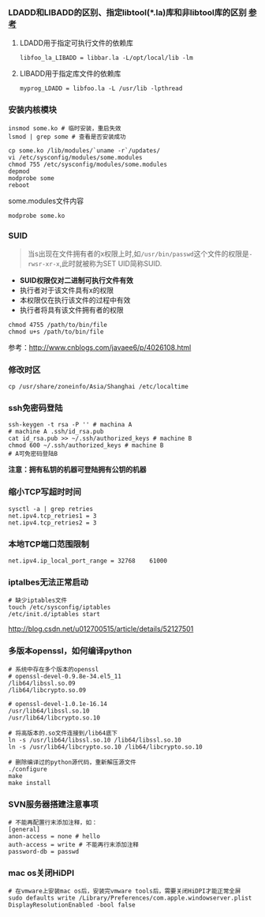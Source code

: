 ### LDADD和LIBADD的区别、指定libtool(*.la)库和非libtool库的区别 [参考](https://stackoverflow.com/questions/23685981/what-is-the-difference-between-ldadd-and-libadd)
1. LDADD用于指定可执行文件的依赖库
    ```
    libfoo_la_LIBADD = libbar.la -L/opt/local/lib -lm
    ```
1. LIBADD用于指定库文件的依赖库
    ```
    myprog_LDADD = libfoo.la -L /usr/lib -lpthread
    ```

### 安装内核模块
```
insmod some.ko # 临时安装，重启失效
lsmod | grep some # 查看是否安装成功

cp some.ko /lib/modules/`uname -r`/updates/
vi /etc/sysconfig/modules/some.modules
chmod 755 /etc/sysconfig/modules/some.modules
depmod
modprobe some
reboot
```
some.modules文件内容
```
modprobe some.ko
```
### SUID
>当s出现在文件拥有者的x权限上时,如`/usr/bin/passwd`这个文件的权限是`-rwsr-xr-x`,此时就被称为SET UID简称SUID.

- **SUID权限仅对二进制可执行文件有效**
- 执行者对于该文件具有x的权限
- 本权限仅在执行该文件的过程中有效
- 执行者将具有该文件拥有者的权限

```
chmod 4755 /path/to/bin/file
chmod u+s /path/to/bin/file
```
参考：http://www.cnblogs.com/javaee6/p/4026108.html


### 修改时区
```
cp /usr/share/zoneinfo/Asia/Shanghai /etc/localtime
```


### ssh免密码登陆
```
ssh-keygen -t rsa -P '' # machina A
# machine A .ssh/id_rsa.pub
cat id_rsa.pub >> ~/.ssh/authorized_keys # machine B
chmod 600 ~/.ssh/authorized_keys # machine B
# A可免密码登陆B
```
**注意：拥有私钥的机器可登陆拥有公钥的机器**

### 缩小TCP写超时时间
```
sysctl -a | grep retries
net.ipv4.tcp_retries1 = 3
net.ipv4.tcp_retries2 = 3
```

### 本地TCP端口范围限制
```
net.ipv4.ip_local_port_range = 32768	61000
```

### iptalbes无法正常启动
```
# 缺少iptables文件
touch /etc/sysconfig/iptables
/etc/init.d/iptables start
```
http://blog.csdn.net/u012700515/article/details/52127501

### 多版本openssl，如何编译python
```
# 系统中存在多个版本的openssl
# openssl-devel-0.9.8e-34.el5_11
/lib64/libssl.so.09
/lib64/libcrypto.so.09

# openssl-devel-1.0.1e-16.14
/usr/lib64/libssl.so.10
/usr/lib64/libcrypto.so.10

# 将高版本的.so文件连接到/lib64底下
ln -s /usr/lib64/libssl.so.10 /lib64/libssl.so.10
ln -s /usr/lib64/libcrypto.so.10 /lib64/libcrypto.so.10

# 删除编译过的python源代码，重新解压源文件
./configure
make
make install
```

### SVN服务器搭建注意事项
```
# 不能再配置行末添加注释，如：
[general]
anon-access = none # hello
auth-access = write # 不能再行末添加注释
password-db = passwd
```

### mac os关闭HiDPI
```
# 在vmware上安装mac os后，安装完vmware tools后，需要关闭HiDPI才能正常全屏
sudo defaults write /Library/Preferences/com.apple.windowserver.plist DisplayResolutionEnabled -bool false
```
